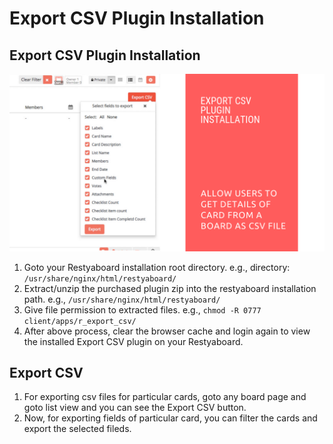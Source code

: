 # Export CSV Plugin Installation

## Export CSV Plugin Installation

[![How to configure export csv plugin](export_csv.png)](https://www.youtube.com/watch?v=Ykey0itk49o)

1.  Goto your Restyaboard installation root directory. e.g., directory: `/usr/share/nginx/html/restyaboard/`
2.  Extract/unzip the purchased plugin zip into the restyaboard installation path. e.g., `/usr/share/nginx/html/restyaboard/`
3.  Give file permission to extracted files. e.g., `chmod -R 0777 client/apps/r_export_csv/`
5.  After above process, clear the browser cache and login again to view the installed Export CSV plugin on your Restyaboard.

## Export CSV

1.  For exporting csv files for particular cards, goto any board page and goto list view and you can see the Export CSV button.
2.  Now, for exporting fields of particular card, you can filter the cards and export the selected fileds. 